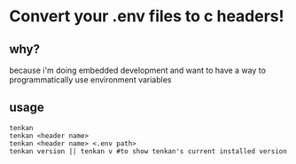 # Convert your .env files to c headers!
## why?
because i'm doing embedded development and want to have a way to programmatically use environment variables
## usage
```
tenkan 
tenkan <header name>
tenkan <header name> <.env path>
tenkan version || tenkan v #to show tenkan's current installed version
```
